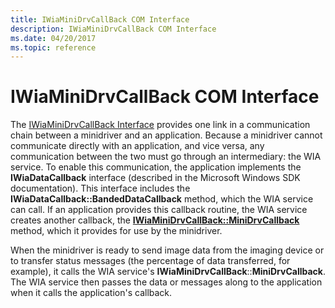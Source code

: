 ```yaml
---
title: IWiaMiniDrvCallBack COM Interface
description: IWiaMiniDrvCallBack COM Interface
ms.date: 04/20/2017
ms.topic: reference
---
```


# IWiaMiniDrvCallBack COM Interface





The [IWiaMiniDrvCallBack Interface](/windows-hardware/drivers/ddi/wiamindr_lh/nn-wiamindr_lh-iwiaminidrvcallback) provides one link in a communication chain between a minidriver and an application. Because a minidriver cannot communicate directly with an application, and vice versa, any communication between the two must go through an intermediary: the WIA service. To enable this communication, the application implements the **IWiaDataCallback** interface (described in the Microsoft Windows SDK documentation). This interface includes the **IWiaDataCallback::BandedDataCallback** method, which the WIA service can call. If an application provides this callback routine, the WIA service creates another callback, the [**IWiaMiniDrvCallBack::MiniDrvCallback**](/windows-hardware/drivers/ddi/wiamindr_lh/nf-wiamindr_lh-iwiaminidrvcallback-minidrvcallback) method, which it provides for use by the minidriver.

When the minidriver is ready to send image data from the imaging device or to transfer status messages (the percentage of data transferred, for example), it calls the WIA service's **IWiaMiniDrvCallBack**::**MiniDrvCallback**. The WIA service then passes the data or messages along to the application when it calls the application's callback.

 

